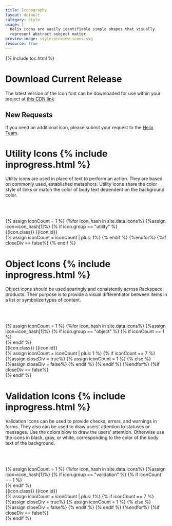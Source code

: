 ```yaml
---
title: Iconography
layout: default
category: Style
usage: |
  Helix icons are easily identifiable simple shapes that visually
  represent abstract subject matter.
preview-image: style/preview-icons.svg
resource: true
---
```


{% include toc.html %}

# Download Current Release
The latest version of the icon font can be downloaded for use within your
project at
[this CDN link]({{site.cdn_url}}/fonts/DS_icon_font.zip)

## New Requests
If you need an additional icon, please submit your request to the
<a href="mailto:helix.designsystem@rackspace.com?subject=Icon Request">Helix Team</a>.

# Utility Icons {% include inprogress.html %}
Utility icons are used in place of text to perform an action. They are based on
commonly used, established metaphors. Utility icons share the color style of
links or match the color of body text dependent on the background color.

<div class="hxRow ws-icon-row" style="margin-top:64px;">
  {% assign iconCount = 1 %}
  {%for icon_hash in site.data.icons%}
    {%assign icon=icon_hash[1]%}
    {% if icon.group == "utility" %}
        <div class="ws-icon-chip hxCol-xs-12 hxCol-sm-6 hxCol-md-3 hxCol-lg-2">
            <span class="ws-icon-chip-icon"><i class="{{icon.class}}"></i></span>
            <span class="ws-icon-chip-text">{{icon.class}}</span>
            <span class="ws-icon-chip-text">{{icon.id}}</span>
        </div>
        {% assign iconCount = iconCount | plus: 1%}
    {% endif %}
  {%endfor%}
  {%if closeDiv == false%}
  {% endif %}
</div>
</article>

# Object Icons {% include inprogress.html %}

Object icons should be used sparingly and consistently across Rackspace
products. Their purpose is to provide a visual differentiator between items in
a list or symbolize types of content.

<div style="margin-top:64px;">
  {% assign iconCount = 1 %}
  {%for icon_hash in site.data.icons%}
    {%assign icon=icon_hash[1]%}
    {% if icon.group == "object" %}
      {% if iconCount == 1 %}
      <div class="hxRow ws-icon-row">
      {% endif %}
        <div class="ws-icon-chip hxCol-md-2">
            <span class="ws-icon-chip-icon"><i class="{{icon.class}}"></i></span>
            <span class="ws-icon-chip-text">{{icon.class}}</span>
            <span class="ws-icon-chip-text">{{icon.id}}</span>
        </div>
        {% assign iconCount = iconCount | plus: 1 %}
        {% if iconCount == 7 %}
          </div>
          {%assign closeDiv = true%}
          {% assign iconCount = 1 %}
        {% else %}
          {%assign closeDiv = false%}
        {% endif %}
    {% endif %}
  {%endfor%}
  {%if closeDiv == false%}
      </div>
  {% endif %}
</div>

# Validation Icons {% include inprogress.html %}
Validation icons can be used to provide checks, errors, and warnings in forms.
They also can be used to draw users' attention to statuses or messages. Use the
colors blow to draw the users' attention. Otherwise use the icons in black,
gray, or white, corresponding to the color of the body text of the background.

<div style="margin-top:64px;">
  {% assign iconCount = 1 %}
  {%for icon_hash in site.data.icons%}
    {%assign icon=icon_hash[1]%}
    {% if icon.group == "validation" %}
      {% if iconCount == 1 %}
      <div class="hxRow ws-icon-row">
      {% endif %}
        <div class="ws-icon-chip hxCol-md-2">
            <span class="ws-icon-chip-icon" style="color:{{icon.color}}"><i class="{{icon.class}}"></i></span>
            <span class="ws-icon-chip-text">{{icon.class}}</span>
            <span class="ws-icon-chip-text">{{icon.id}}</span>
        </div>
        {% assign iconCount = iconCount | plus: 1%}
        {% if iconCount == 7 %}
      </div>
          {%assign closeDiv = true%}
          {% assign iconCount = 1 %}
        {% else %}
          {%assign closeDiv = false%}
        {% endif %}
    {% endif %}
  {%endfor%}
  {%if closeDiv == false%}
      </div>
  {% endif %}
</div>
